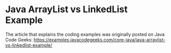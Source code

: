 # Java ArrayList vs LinkedList Example
The article that explains the coding examples was originally posted on Java Code Geeks: https://examples.javacodegeeks.com/core-java/java-arraylist-vs-linkedlist-example/
